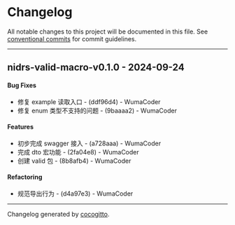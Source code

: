 # Changelog
All notable changes to this project will be documented in this file. See [conventional commits](https://www.conventionalcommits.org/) for commit guidelines.

- - -
## nidrs-valid-macro-v0.1.0 - 2024-09-24
#### Bug Fixes
- 修复 example 读取入口 - (ddf96d4) - WumaCoder
- 修复 enum 类型不支持的问题 - (9baaaa2) - WumaCoder
#### Features
- 初步完成 swagger 接入 - (a728aaa) - WumaCoder
- 完成 dto 宏功能 - (2fa04e8) - WumaCoder
- 创建 valid 包 - (8b8afb4) - WumaCoder
#### Refactoring
- 规范导出行为 - (d4a97e3) - WumaCoder

- - -

Changelog generated by [cocogitto](https://github.com/cocogitto/cocogitto).